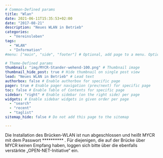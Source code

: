 ```yaml
---
# Common-Defined params
title: "Wlan"
date: 2021-06-11T15:35:53+02:00
date: "2017-08-21"
description: "Neues WLAN in Betrieb"
categories:
  - "Vereinsleben"
tags:
  - "WLAN"
  - "Information"
#menu: ["main", "side", "footer"] # Optional, add page to a menu. Options: main, side, footer

# Theme-Defined params
thumbnail: "img/MYCR-Stander-wehend-100.png" # Thumbnail image
thumbnail_hide_post: true # Hide thumbnail on single post view
lead: "Neues WLAN in Betrieb" # Lead text
authorbox: false # Enable authorbox for specific page
pager: true # Enable pager navigation (prev/next) for specific page
toc: false # Enable Table of Contents for specific page
sidebar: "right" # Enable sidebar (on the right side) per page
widgets: # Enable sidebar widgets in given order per page
  - "search"
  - "recent"
  - "taglist"
sitemap_hide: false # Do not add this page to the sitemap

---
```


Die Installation des Brücken-WLAN ist nun abgeschlossen und heißt MYCR mit dem Passwort ********** . Für diejenigen, die auf der Brücke über MYCR keinen Empfang haben, loggen sich bitte über die ebenfalls verstärkte „OPEN-NET-Initiative“ ein.
